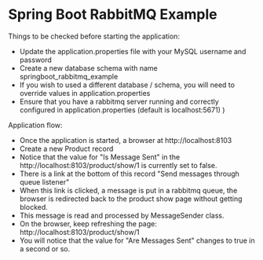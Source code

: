 # Spring Boot RabbitMQ Example


Things to be checked before starting the application:

* Update the application.properties file with your MySQL username and password
* Create a new database schema with name springboot_rabbitmq_example
* If you wish to used a different database / schema, you will need to override values in application.properties
* Ensure that you have a rabbitmq server running and correctly configured in application.properties (default is localhost:5671) )

Application flow:

* Once the application is started, a browser at http://localhost:8103
* Create a new Product record
* Notice that the value for "Is Message Sent" in the http://localhost:8103/product/show/1 is currently set to false.
* There is a link at the bottom of this record "Send messages through queue listener"
* When this link is clicked, a message is put in a rabbitmq queue, the browser is redirected back to the product show page without getting blocked.
* This message is read and processed by MessageSender class.
* On the browser, keep refreshing the page: http://localhost:8103/product/show/1
* You will notice that the value for "Are Messages Sent" changes to true in a second or so. 
